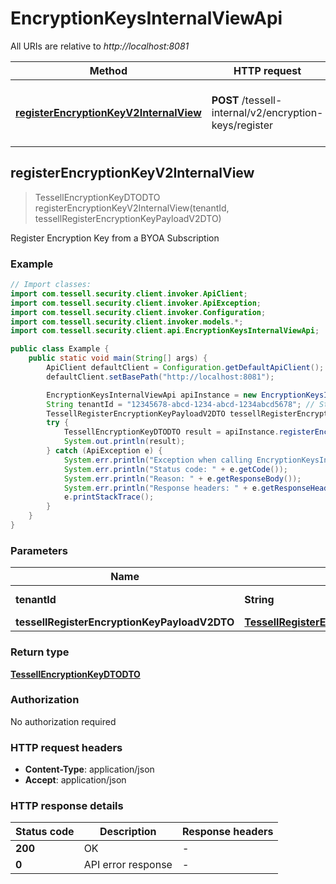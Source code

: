 # EncryptionKeysInternalViewApi

All URIs are relative to *http://localhost:8081*

Method | HTTP request | Description
------------- | ------------- | -------------
[**registerEncryptionKeyV2InternalView**](EncryptionKeysInternalViewApi.md#registerEncryptionKeyV2InternalView) | **POST** /tessell-internal/v2/encryption-keys/register | Register Encryption Key from a BYOA Subscription



## registerEncryptionKeyV2InternalView

> TessellEncryptionKeyDTODTO registerEncryptionKeyV2InternalView(tenantId, tessellRegisterEncryptionKeyPayloadV2DTO)

Register Encryption Key from a BYOA Subscription

### Example

```java
// Import classes:
import com.tessell.security.client.invoker.ApiClient;
import com.tessell.security.client.invoker.ApiException;
import com.tessell.security.client.invoker.Configuration;
import com.tessell.security.client.invoker.models.*;
import com.tessell.security.client.api.EncryptionKeysInternalViewApi;

public class Example {
    public static void main(String[] args) {
        ApiClient defaultClient = Configuration.getDefaultApiClient();
        defaultClient.setBasePath("http://localhost:8081");

        EncryptionKeysInternalViewApi apiInstance = new EncryptionKeysInternalViewApi(defaultClient);
        String tenantId = "12345678-abcd-1234-abcd-1234abcd5678"; // String | Id of the Tenant
        TessellRegisterEncryptionKeyPayloadV2DTO tessellRegisterEncryptionKeyPayloadV2DTO = new TessellRegisterEncryptionKeyPayloadV2DTO(); // TessellRegisterEncryptionKeyPayloadV2DTO | 
        try {
            TessellEncryptionKeyDTODTO result = apiInstance.registerEncryptionKeyV2InternalView(tenantId, tessellRegisterEncryptionKeyPayloadV2DTO);
            System.out.println(result);
        } catch (ApiException e) {
            System.err.println("Exception when calling EncryptionKeysInternalViewApi#registerEncryptionKeyV2InternalView");
            System.err.println("Status code: " + e.getCode());
            System.err.println("Reason: " + e.getResponseBody());
            System.err.println("Response headers: " + e.getResponseHeaders());
            e.printStackTrace();
        }
    }
}
```

### Parameters


Name | Type | Description  | Notes
------------- | ------------- | ------------- | -------------
 **tenantId** | **String**| Id of the Tenant |
 **tessellRegisterEncryptionKeyPayloadV2DTO** | [**TessellRegisterEncryptionKeyPayloadV2DTO**](TessellRegisterEncryptionKeyPayloadV2DTO.md)|  |

### Return type

[**TessellEncryptionKeyDTODTO**](TessellEncryptionKeyDTODTO.md)

### Authorization

No authorization required

### HTTP request headers

- **Content-Type**: application/json
- **Accept**: application/json


### HTTP response details
| Status code | Description | Response headers |
|-------------|-------------|------------------|
| **200** | OK |  -  |
| **0** | API error response |  -  |

